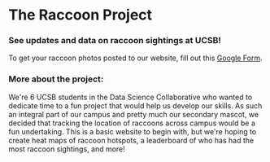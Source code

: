 # The Raccoon Project

### See updates and data on raccoon sightings at UCSB!

To get your raccoon photos posted to our website, fill out this [Google Form](https://docs.google.com/forms/d/e/1FAIpQLScyYq007R7xrO8xYOIY1na7PEoYa1ejm--bjTtZvgeA_fTpow/viewform?usp=header).

### More about the project:
We're 6 UCSB students in the Data Science Collaborative who wanted to dedicate time to a fun project that would help us develop our skills.
As such an integral part of our campus and pretty much our secondary mascot, we decided that tracking the location of raccoons across campus 
would be a fun undertaking. This is a basic website to begin with, but we're hoping to create heat maps of raccoon hotspots, a leaderboard
of who has had the most raccoon sightings, and more!

